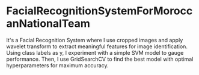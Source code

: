 # FacialRecognitionSystemForMoroccanNationalTeam
It's a Facial Recognition System where I use cropped images and apply wavelet transform to extract  meaningful features for image identification. Using class labels as y, I  experiment with a simple SVM model to gauge performance. Then, I use  GridSearchCV to find the best model with optimal hyperparameters for  maximum accuracy.
